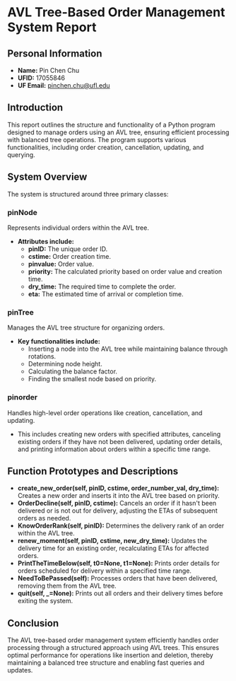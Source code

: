 # AVL Tree-Based Order Management System Report

## Personal Information

- **Name:** Pin Chen Chu
- **UFID:** 17055846
- **UF Email:** pinchen.chu@ufl.edu

## Introduction

This report outlines the structure and functionality of a Python program designed to manage orders using an AVL tree, ensuring efficient processing with balanced tree operations. The program supports various functionalities, including order creation, cancellation, updating, and querying.

## System Overview

The system is structured around three primary classes:

### pinNode

Represents individual orders within the AVL tree.

- **Attributes include:**
  - **pinID:** The unique order ID.
  - **cstime:** Order creation time.
  - **pinvalue:** Order value.
  - **priority:** The calculated priority based on order value and creation time.
  - **dry_time:** The required time to complete the order.
  - **eta:** The estimated time of arrival or completion time.

### pinTree

Manages the AVL tree structure for organizing orders.

- **Key functionalities include:**
  - Inserting a node into the AVL tree while maintaining balance through rotations.
  - Determining node height.
  - Calculating the balance factor.
  - Finding the smallest node based on priority.

### pinorder

Handles high-level order operations like creation, cancellation, and updating.

- This includes creating new orders with specified attributes, canceling existing orders if they have not been delivered, updating order details, and printing information about orders within a specific time range.

## Function Prototypes and Descriptions

- **create_new_order(self, pinID, cstime, order_number_val, dry_time):** Creates a new order and inserts it into the AVL tree based on priority.
- **OrderDecline(self, pinID, cstime):** Cancels an order if it hasn't been delivered or is not out for delivery, adjusting the ETAs of subsequent orders as needed.
- **KnowOrderRank(self, pinID):** Determines the delivery rank of an order within the AVL tree.
- **renew_moment(self, pinID, cstime, new_dry_time):** Updates the delivery time for an existing order, recalculating ETAs for affected orders.
- **PrintTheTimeBelow(self, t0=None, t1=None):** Prints order details for orders scheduled for delivery within a specified time range.
- **NeedToBePassed(self):** Processes orders that have been delivered, removing them from the AVL tree.
- **quit(self, _=None):** Prints out all orders and their delivery times before exiting the system.

## Conclusion

The AVL tree-based order management system efficiently handles order processing through a structured approach using AVL trees. This ensures optimal performance for operations like insertion and deletion, thereby maintaining a balanced tree structure and enabling fast queries and updates.
